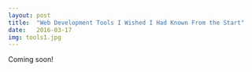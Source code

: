 ```yaml
---
layout: post
title:  "Web Development Tools I Wished I Had Known From the Start"
date:   2016-03-17
img: tools1.jpg
---
```


Coming soon!